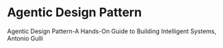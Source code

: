 # Agentic Design Pattern
Agentic Design Pattern-A Hands-On Guide to Building Intelligent Systems, Antonio Gulli
